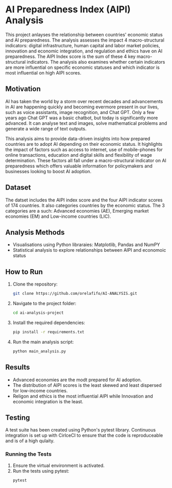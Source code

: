 # AI Preparedness Index (AIPI) Analysis

This project anlayses the relationship between countries' economic status and AI preparedness. The analysis assesses the impact 4 macro-structural indicators: digital infrastructure, human capital and labor market policies, innovation and economic integration, and regulation and ethics have on AI preparedness. The AIPI Index score is the sum of these 4 key macro-structural indicators. The analysis also examines whether certain indicators are more influential on specific economic statuses and which indicator is most influential on high AIPI scores.

## Motivation

AI has taken the world by a storm over recent decades and advancements in AI are happening quickly and becoming evermore present in our lives, such as voice assistants, image recognition, and Chat GPT. Only a few years ago Chat GPT was a basic chatbot, but today is significantly more advanced. It can analyse text and images, solve mathematical problems and generate a wide range of text outputs.

This analysis aims to provide data-driven insights into how prepared countries are to adopt AI depending on their economic status. 
It highlights the impact of factors such as access to internet, use of mobile-phones for online transactions, education and digital skills and flexibility of wage determination. These factors all fall under a macro-structural indicator on AI preparedness which offers valuable information for policymakers and businesses looking to boost AI adoption.


## Dataset

The datset includes the AIPI index score and the four AIPI indicator scores of 174 countries. It also categories countries by the economic status. The 3 categories are a such: Advanced economies (AE), Emerging market economies (EM) and Low-income countries (LIC).

## Analysis Methods

- Visualisations using Python libraraies: Matplotlib, Pandas and NumPY
- Statistical analysis to explore relationships between AIPI and economoic status

## How to Run

1. Clone the repository:
   ```bash
   git clone https://github.com/orelafifo/AI-ANALYSIS.git
   ```
2. Navigate to the project folder:
   ```bash
   cd ai-analysis-project
   ```
3. Install the required dependencies:
   ```bash
   pip install -r requirements.txt
   ```
4. Run the main analysis script:
   ```bash
   python main_analysis.py
   ```


## Results

- Advanced economies are the modt prepared for AI adoption.
- The distribution of AIPI scores is the least skewed and least dispersed for low-income countries.
- Religon and ethics is the most influential AIPI while Innovation and economic integration is the least.

## Testing

A test suite has been created using Python's pytest library. Continuous integration is set up with CirlceCI to ensure that the code is reproduceable and is of a high qulaity.

### Running the Tests
1. Ensure the virtual environment is activated.
2. Run the tests using pytest:
   ```bash
   pytest

    